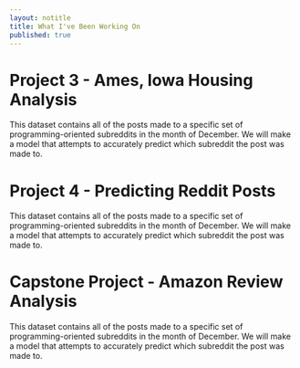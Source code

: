 ```yaml
---
layout: notitle
title: What I've Been Working On
published: true
---
```


# Project 3 - Ames, Iowa Housing Analysis

This dataset contains all of the posts made to a specific set of programming-oriented subreddits in the month of December. We will make a model that attempts to accurately predict which subreddit the post was made to.

# Project 4 - Predicting Reddit Posts

This dataset contains all of the posts made to a specific set of programming-oriented subreddits in the month of December. We will make a model that attempts to accurately predict which subreddit the post was made to.

# Capstone Project - Amazon Review Analysis

This dataset contains all of the posts made to a specific set of programming-oriented subreddits in the month of December. We will make a model that attempts to accurately predict which subreddit the post was made to.